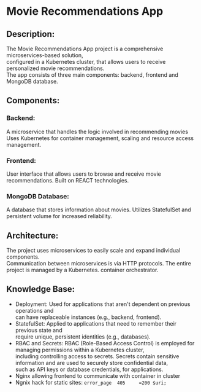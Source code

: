 # Movie Recommendations App

## Description:
The Movie Recommendations App project is a comprehensive microservices-based solution,<br /> 
configured in a Kubernetes cluster, that allows users to receive personalized movie recommendations. <br />
The app consists of three main components: backend, frontend and MongoDB database.

## Components:

  ### Backend:
  A microservice that handles the logic involved in recommending movies 
  Uses Kubernetes for container management, scaling and resource access management. 

  ### Frontend:
  User interface that allows users to browse and receive movie recommendations.
  Built on REACT technologies.

  ### MongoDB Database:
  A database that stores information about movies.
  Utilizes StatefulSet and persistent volume for increased reliability.

## Architecture:
The project uses microservices to easily scale and expand individual components.<br />
Communication between microservices is via HTTP protocols. The entire project is managed by a Kubernetes. container orchestrator.

## Knowledge Base:
- Deployment: Used for applications that aren't dependent on previous operations and<br />can have replaceable instances (e.g., backend, frontend).
- StatefulSet: Applied to applications that need to remember their previous state and<br />require unique, persistent identities (e.g., databases).
- RBAC and Secrets: RBAC (Role-Based Access Control) is employed for managing permissions within a Kubernetes cluster,<br /> including controlling access to secrets. Secrets contain sensitive information and are used to securely store confidential data,<br /> such as API keys or database credentials, for applications.
- Nginx allowing frontend to communicate with container in cluster
- Ngnix hack for static sites: ```error_page  405     =200 $uri;```